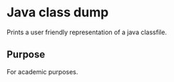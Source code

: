 # Java class dump
Prints a user friendly representation of a java classfile.

## Purpose
For academic purposes.
